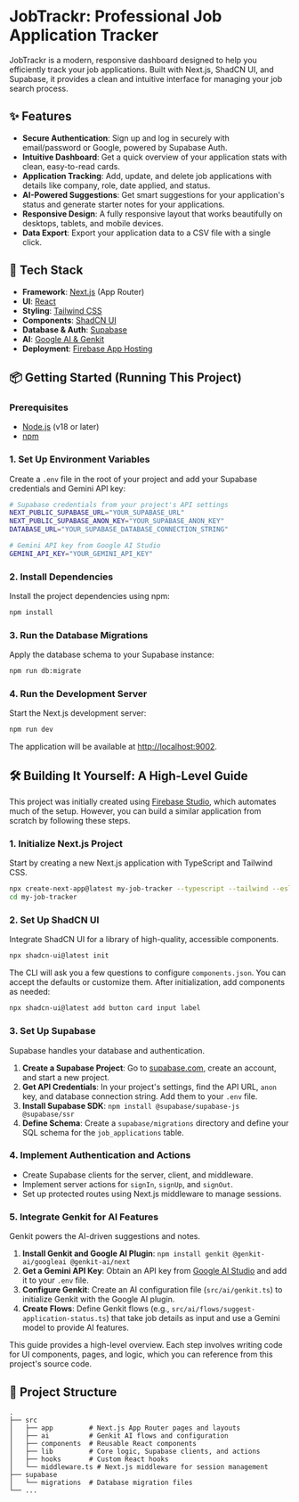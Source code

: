# JobTrackr: Professional Job Application Tracker

JobTrackr is a modern, responsive dashboard designed to help you efficiently track your job applications. Built with Next.js, ShadCN UI, and Supabase, it provides a clean and intuitive interface for managing your job search process.

## ✨ Features

- **Secure Authentication**: Sign up and log in securely with email/password or Google, powered by Supabase Auth.
- **Intuitive Dashboard**: Get a quick overview of your application stats with clean, easy-to-read cards.
- **Application Tracking**: Add, update, and delete job applications with details like company, role, date applied, and status.
- **AI-Powered Suggestions**: Get smart suggestions for your application's status and generate starter notes for your applications.
- **Responsive Design**: A fully responsive layout that works beautifully on desktops, tablets, and mobile devices.
- **Data Export**: Export your application data to a CSV file with a single click.

## 🚀 Tech Stack

- **Framework**: [Next.js](https://nextjs.org/) (App Router)
- **UI**: [React](https://react.dev/)
- **Styling**: [Tailwind CSS](https://tailwindcss.com/)
- **Components**: [ShadCN UI](https://ui.shadcn.com/)
- **Database & Auth**: [Supabase](https://supabase.io/)
- **AI**: [Google AI & Genkit](https://firebase.google.com/docs/genkit)
- **Deployment**: [Firebase App Hosting](https://firebase.google.com/docs/app-hosting)

## 📦 Getting Started (Running This Project)

### Prerequisites

- [Node.js](https://nodejs.org/en) (v18 or later)
- [npm](https://www.npmjs.com/)

### 1. Set Up Environment Variables

Create a `.env` file in the root of your project and add your Supabase credentials and Gemini API key:

```bash
# Supabase credentials from your project's API settings
NEXT_PUBLIC_SUPABASE_URL="YOUR_SUPABASE_URL"
NEXT_PUBLIC_SUPABASE_ANON_KEY="YOUR_SUPABASE_ANON_KEY"
DATABASE_URL="YOUR_SUPABASE_DATABASE_CONNECTION_STRING"

# Gemini API key from Google AI Studio
GEMINI_API_KEY="YOUR_GEMINI_API_KEY"
```

### 2. Install Dependencies

Install the project dependencies using npm:

```bash
npm install
```

### 3. Run the Database Migrations

Apply the database schema to your Supabase instance:

```bash
npm run db:migrate
```

### 4. Run the Development Server

Start the Next.js development server:

```bash
npm run dev
```

The application will be available at [http://localhost:9002](http://localhost:9002).

## 🛠️ Building It Yourself: A High-Level Guide

This project was initially created using [Firebase Studio](https://firebase.google.com/docs/studio), which automates much of the setup. However, you can build a similar application from scratch by following these steps.

### 1. Initialize Next.js Project

Start by creating a new Next.js application with TypeScript and Tailwind CSS.

```bash
npx create-next-app@latest my-job-tracker --typescript --tailwind --eslint
cd my-job-tracker
```

### 2. Set Up ShadCN UI

Integrate ShadCN UI for a library of high-quality, accessible components.

```bash
npx shadcn-ui@latest init
```

The CLI will ask you a few questions to configure `components.json`. You can accept the defaults or customize them. After initialization, add components as needed:

```bash
npx shadcn-ui@latest add button card input label
```

### 3. Set Up Supabase

Supabase handles your database and authentication.

1.  **Create a Supabase Project**: Go to [supabase.com](https://supabase.com), create an account, and start a new project.
2.  **Get API Credentials**: In your project's settings, find the API URL, `anon` key, and database connection string. Add them to your `.env` file.
3.  **Install Supabase SDK**: `npm install @supabase/supabase-js @supabase/ssr`
4.  **Define Schema**: Create a `supabase/migrations` directory and define your SQL schema for the `job_applications` table.

### 4. Implement Authentication and Actions

- Create Supabase clients for the server, client, and middleware.
- Implement server actions for `signIn`, `signUp`, and `signOut`.
- Set up protected routes using Next.js middleware to manage sessions.

### 5. Integrate Genkit for AI Features

Genkit powers the AI-driven suggestions and notes.

1.  **Install Genkit and Google AI Plugin**: `npm install genkit @genkit-ai/googleai @genkit-ai/next`
2.  **Get a Gemini API Key**: Obtain an API key from [Google AI Studio](https://aistudio.google.com/app/apikey) and add it to your `.env` file.
3.  **Configure Genkit**: Create an AI configuration file (`src/ai/genkit.ts`) to initialize Genkit with the Google AI plugin.
4.  **Create Flows**: Define Genkit flows (e.g., `src/ai/flows/suggest-application-status.ts`) that take job details as input and use a Gemini model to provide AI features.

This guide provides a high-level overview. Each step involves writing code for UI components, pages, and logic, which you can reference from this project's source code.

## 📁 Project Structure

```
.
├── src
│   ├── app         # Next.js App Router pages and layouts
│   ├── ai          # Genkit AI flows and configuration
│   ├── components  # Reusable React components
│   ├── lib         # Core logic, Supabase clients, and actions
│   ├── hooks       # Custom React hooks
│   └── middleware.ts # Next.js middleware for session management
├── supabase
│   └── migrations  # Database migration files
└── ...
```
